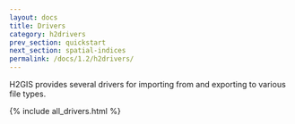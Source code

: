 ```yaml
---
layout: docs
title: Drivers
category: h2drivers
prev_section: quickstart
next_section: spatial-indices
permalink: /docs/1.2/h2drivers/
---
```


H2GIS provides several drivers for importing from and exporting to various file
types.

{% include all_drivers.html %}
